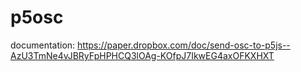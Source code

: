 # p5osc
documentation: https://paper.dropbox.com/doc/send-osc-to-p5js--AzU3TmNe4vJBRyFpHPHCQ3lOAg-KOfpJ7IkwEG4axOFKXHXT

